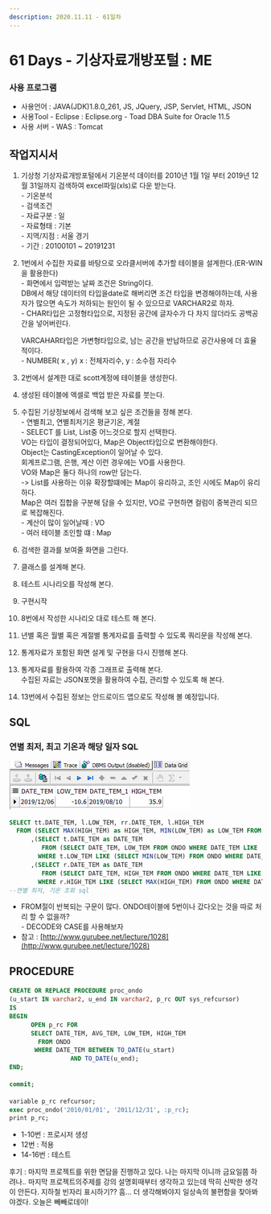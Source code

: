 ```yaml
---
description: 2020.11.11 - 61일차
---
```


# 61 Days - 기상자료개방포털 : ME

### 사용 프로그램

* 사용언어 : JAVA(JDK)1.8.0\_261, JS, JQuery, JSP, Servlet, HTML, JSON
* 사용Tool  - Eclipse : Eclipse.org - Toad DBA Suite for Oracle 11.5
* 사용 서버 - WAS : Tomcat

## 작업지시서

1. 기상청 기상자료개방포털에서 기온분석 데이터를 2010년 1월 1일 부터 2019년 12월 31일까지 검색하여 excel파일(xls)로 다운 받는다.\
   \- 기온분석 \
   \- 검색조건 \
   \- 자료구분 : 일 \
   \- 자료형태 : 기본 \
   \- 지역/지점 : 서울 경기 \
   \- 기간 : 20100101 \~ 20191231
2.  1번에서 수집한 자료를 바탕으로 오라클서버에 추가할 테이블을 설계한다.(ER-WIN을 활용한다)\
    \- 화면에서 입력받는 날짜 조건은 String이다. \
      DB에서 해당 데이터의 타입을date로 해버리면 조건 타입을 변경해야하는데, 사용자가 많으면 속도가 저하되는 원인이 될 수 있으므로 VARCHAR2로 하자.\
    \- CHAR타입은 고정형타입으로,  지정된 공간에 글자수가 다 차지 않더라도 공백공간을 넣어버린다.

      VARCAHAR타입은 가변형타입으로, 남는 공간을 반납하므로 공간사용에 더 효율적이다.\
    \- NUMBER( x , y) x : 전체자리수, y : 소수점 자리수
3. 2번에서 설계한 대로 scott계정에 테이블을 생성한다.
4. 생성된 테이블에 엑셀로 백업 받은 자료를 붓는다.
5. 수집된 기상정보에서 검색해 보고 싶은 조건들을 정해 본다.\
   \- 연별최고, 연별최저기온 평균기온, 계절\
   \- SELECT 를 List, List중 어느것으로 할지 선택한다. \
     VO는 타입이 결정되어있다, Map은 Object타입으로 변환해야한다. \
     Object는 CastingException이 일어날 수 있다. \
     회계프로그램, 은행, 계산 이런 경우에는 VO를 사용한다.\
     VO와 Map은 둘다 하나의 row만 담는다.\
     \-> List를 사용하는 이유 확장할떄에는 Map이 유리하고, 조인 시에도 Map이 유리하다. \
     Map은 여러 집합을 구분해 담을 수 있지만, VO로 구현하면 컬럼이 중복관리 되므로 복잡해진다.\
   \- 계산이 많이 일어날때 : VO\
   \- 여러 테이블 조인할 떄 : Map
6. 검색한 결과를 보여줄 화면을 그린다.
7. 클래스를 설계해 본다.
8. 테스트 시나리오를 작성해 본다.
9. 구현시작
10. 8번에서 작성한 시나리오 대로 테스트 해 본다.
11. 년별 혹은 월별 혹은 계절별 통계자료를 출력할 수 있도록 쿼리문을 작성해 본다.
12. 통계자료가 포함된 화면 설계 및 구현을 다시 진행해 본다.
13. 통계자료를 활용하여 각종 그래프로 출력해 본다. \
    수집된 자료는 JSON포맷을 활용하여 수집, 관리할 수 있도록 해 본다.
14. 13번에서 수집된 정보는 안드로이드 앱으로도 작성해 볼 예정입니다.

## SQL

### 연별 최저, 최고 기온과 해당 일자 SQL

![](<../../.gitbook/assets/1 (64).png>)

```sql
SELECT tt.DATE_TEM, l.LOW_TEM, rr.DATE_TEM, l.HIGH_TEM
  FROM (SELECT MAX(HIGH_TEM) as HIGH_TEM, MIN(LOW_TEM) as LOW_TEM FROM ONDO WHERE DATE_TEM LIKE '%'||'2019'||'%') l
      ,(SELECT t.DATE_TEM as DATE_TEM
         FROM (SELECT DATE_TEM, LOW_TEM FROM ONDO WHERE DATE_TEM LIKE '%'||'2019'||'%') t
        WHERE t.LOW_TEM LIKE (SELECT MIN(LOW_TEM) FROM ONDO WHERE DATE_TEM LIKE '%'||'2019'||'%')) tt
      ,(SELECT r.DATE_TEM as DATE_TEM
         FROM (SELECT DATE_TEM, HIGH_TEM FROM ONDO WHERE DATE_TEM LIKE '%'||'2019'||'%') r
        WHERE r.HIGH_TEM LIKE (SELECT MAX(HIGH_TEM) FROM ONDO WHERE DATE_TEM LIKE '%'||'2019'||'%')) rr
--연별 최저, 기온 조회 sql
```

* FROM절이 반복되는 구문이 많다. ONDO테이블에 5번이나 갔다오는 것을 따로 처리 할 수 없을까?\
  \- DECODE와 CASE를 사용해보자
* 참고 : [http://www.gurubee.net/lecture/1028](http://www.gurubee.net/lecture/1028)

## PROCEDURE

```sql
CREATE OR REPLACE PROCEDURE proc_ondo
(u_start IN varchar2, u_end IN varchar2, p_rc OUT sys_refcursor)
IS
BEGIN 
      OPEN p_rc FOR 
      SELECT DATE_TEM, AVG_TEM, LOW_TEM, HIGH_TEM
        FROM ONDO 
       WHERE DATE_TEM BETWEEN TO_DATE(u_start)
                 AND TO_DATE(u_end);
END;

commit;

variable p_rc refcursor;
exec proc_ondo('2010/01/01', '2011/12/31', :p_rc);
print p_rc;
```

* 1-10번 : 프로시저 생성
* 12번 : 적용
* 14-16번 : 테스트

후기 : 마지막 프로젝트를 위한 면담을 진행하고 있다. 나는 마지막 이니까 금요일쯤 하려나.. 마지막 프로젝트의주제를 강의 설명회때부터 생각하고 있는데 딱히 신박한 생각이 안든다. 지하철 빈자리 표시하기?? 흠... 더 생각해봐야지 일상속의 불편함을 찾아봐야겠다. 오늘은 빼빼로데이!

